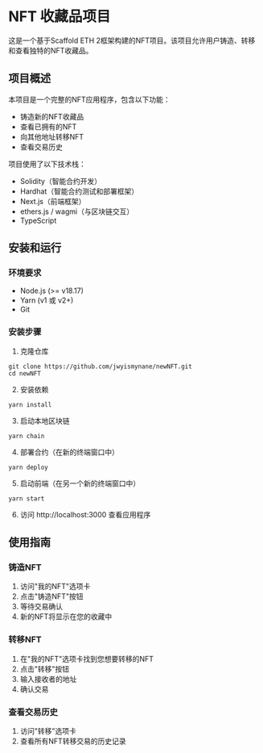 # NFT 收藏品项目

这是一个基于Scaffold ETH 2框架构建的NFT项目。该项目允许用户铸造、转移和查看独特的NFT收藏品。

## 项目概述

本项目是一个完整的NFT应用程序，包含以下功能：

* 铸造新的NFT收藏品
* 查看已拥有的NFT
* 向其他地址转移NFT
* 查看交易历史

项目使用了以下技术栈：

* Solidity（智能合约开发）
* Hardhat（智能合约测试和部署框架）
* Next.js（前端框架）
* ethers.js / wagmi（与区块链交互）
* TypeScript

## 安装和运行

### 环境要求

* Node.js (>= v18.17)
* Yarn (v1 或 v2+)
* Git

### 安装步骤

1. 克隆仓库
```
git clone https://github.com/jwyismynane/newNFT.git
cd newNFT
```

2. 安装依赖
```
yarn install
```

3. 启动本地区块链
```
yarn chain
```

4. 部署合约（在新的终端窗口中）
```
yarn deploy
```

5. 启动前端（在另一个新的终端窗口中）
```
yarn start
```

6. 访问 http://localhost:3000 查看应用程序

## 使用指南

### 铸造NFT

1. 访问"我的NFT"选项卡
2. 点击"铸造NFT"按钮
3. 等待交易确认
4. 新的NFT将显示在您的收藏中

### 转移NFT

1. 在"我的NFT"选项卡找到您想要转移的NFT
2. 点击"转移"按钮
3. 输入接收者的地址
4. 确认交易

### 查看交易历史

1. 访问"转移"选项卡
2. 查看所有NFT转移交易的历史记录
